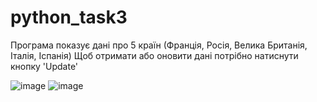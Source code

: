 # python_task3
Програма показує дані про 5 країн (Франція, Росія, Велика Британія, Італія, Іспанія)
Щоб отримати або оновити дані потрібно натиснути кнопку 'Update'

![image](https://user-images.githubusercontent.com/85631158/123051040-01ce7080-d40a-11eb-9820-bb0c40cf979c.png)
![image](https://user-images.githubusercontent.com/85631158/123051266-465a0c00-d40a-11eb-80f2-bb7dc1da90bf.png)
